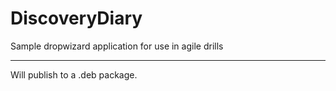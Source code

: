 DiscoveryDiary
==============

Sample dropwizard application for use in agile drills

---
Will publish to a .deb package.
